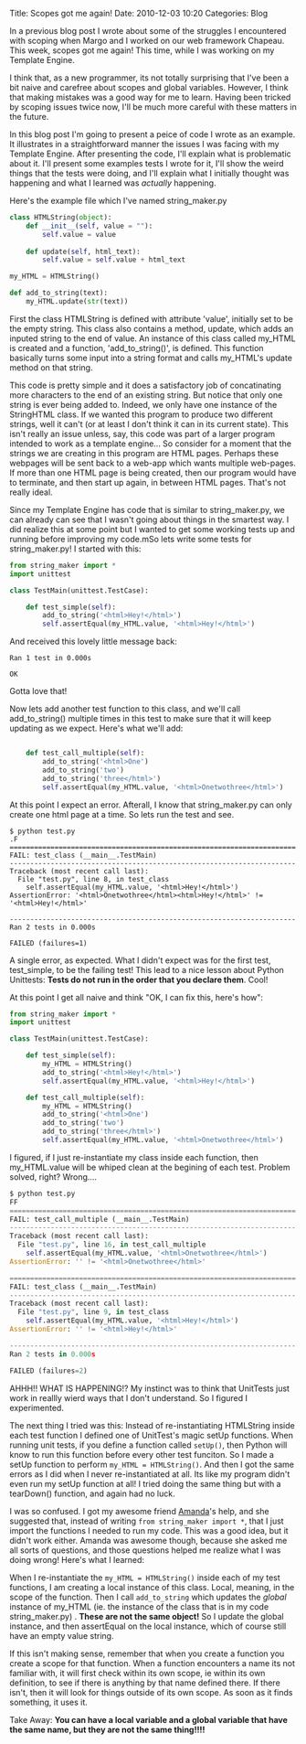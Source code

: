 Title: Scopes got me again!
Date: 2010-12-03 10:20
Categories: Blog

In a previous blog post I wrote about some of the struggles I encountered with scoping when Margo and I worked on our web framework Chapeau.  This week, scopes got me again!  This time, while I was working on my Template Engine. 

I think that, as a new programmer, its not totally surprising that I've been a bit naive and carefree about scopes and global variables.  However, I think that making mistakes was a good way for me to learn.  Having been tricked by scoping issues twice now, I'll be much more careful with these matters in the future.  

In this blog post I'm going to present a peice of code I wrote as an example.  It illustrates in a straightforward manner the issues I was facing with my Template Engine.  After presenting the code, I'll explain what is problematic about it. I'll present some examples tests I wrote for it, I'll show the weird things that the tests were doing, and I'll explain what I initially thought was happening and what I learned was *actually* happening. 

Here's the example file which I've named string_maker.py

```python
class HTMLString(object):
	def __init__(self, value = ""):
		self.value = value
		
	def update(self, html_text):
		self.value = self.value + html_text

my_HTML = HTMLString()

def add_to_string(text):
	my_HTML.update(str(text))
```
First the class HTMLString is defined with attribute 'value', initially set to be the empty string.  This class also contains a method, update, which adds an inputed string to the end of value.  An instance of this class called my_HTML is created and a function, 'add_to_string()', is defined.  This function basically turns some input into a string format and calls my_HTML's update method on that string. 

This code is pretty simple and it does a satisfactory job of concatinating more characters to the end of an existing string.  But notice that only one string is ever being added to.  Indeed, we only have one instance of the StringHTML class.  If we wanted this program to produce two different strings, well it can't (or at least I don't think it can in its current state).  This isn't really an issue unless, say, this code was part of a larger program intended to work as a template engine...  So consider for a moment that the strings we are creating in this program are HTML pages.  Perhaps these webpages will be sent back to a web-app which wants multiple web-pages.  If more than one HTML page is being created, then our program would have to terminate, and then start up again, in between HTML pages.  That's not really ideal.  

Since my Template Engine has code that is similar to string_maker.py, we can already can see that I wasn't going about things in the smartest way.  I did realize this at some point but I wanted to get some working tests up and running before improving my code.mSo lets write some tests for string_maker.py!  I started with this:

```python
from string_maker import *
import unittest 

class TestMain(unittest.TestCase):

	def test_simple(self):
		add_to_string('<html>Hey!</html>')
		self.assertEqual(my_HTML.value, '<html>Hey!</html>')

```

And received this lovely little message back:

```
Ran 1 test in 0.000s

OK

```

Gotta love that!

Now lets add another test function to this class, and we'll call add_to_string() multiple times in this test to make sure that it will keep updating as we expect.   Here's what we'll add:

```python

	def test_call_multiple(self):
		add_to_string('<html>One')
		add_to_string('two')
		add_to_string('three</html>')
		self.assertEqual(my_HTML.value, '<html>Onetwothree</html>')

```

At this point I expect an error.  Afterall, I know that string_maker.py can only create one html page at a time.  So lets run the test and see. 

```
$ python test.py
.F
======================================================================
FAIL: test_class (__main__.TestMain)
----------------------------------------------------------------------
Traceback (most recent call last):
  File "test.py", line 8, in test_class
    self.assertEqual(my_HTML.value, '<html>Hey!</html>')
AssertionError: '<html>Onetwothree</html><html>Hey!</html>' != '<html>Hey!</html>'

----------------------------------------------------------------------
Ran 2 tests in 0.000s

FAILED (failures=1)
```

A single error, as expected.  What I didn't expect was for the first test, test_simple, to be the failing test!  This lead to a nice lesson about Python Unittests: **Tests do not run in the order that you declare them**.  Cool! 

At this point I get all naive and think "OK, I can fix this, here's how":

```python
from string_maker import *
import unittest 

class TestMain(unittest.TestCase):

	def test_simple(self):
		my_HTML = HTMLString()
		add_to_string('<html>Hey!</html>')
		self.assertEqual(my_HTML.value, '<html>Hey!</html>')

	def test_call_multiple(self):
		my_HTML = HTMLString()
		add_to_string('<html>One')
		add_to_string('two')
		add_to_string('three</html>')
		self.assertEqual(my_HTML.value, '<html>Onetwothree</html>')

```
I figured, if I just re-instantiate my class inside each function, then my_HTML.value will be whiped clean at the begining of each test.  Problem solved, right?  Wrong....


```python
$ python test.py
FF
======================================================================
FAIL: test_call_multiple (__main__.TestMain)
----------------------------------------------------------------------
Traceback (most recent call last):
  File "test.py", line 16, in test_call_multiple
    self.assertEqual(my_HTML.value, '<html>Onetwothree</html>')
AssertionError: '' != '<html>Onetwothree</html>'

======================================================================
FAIL: test_class (__main__.TestMain)
----------------------------------------------------------------------
Traceback (most recent call last):
  File "test.py", line 9, in test_class
    self.assertEqual(my_HTML.value, '<html>Hey!</html>')
AssertionError: '' != '<html>Hey!</html>'

----------------------------------------------------------------------
Ran 2 tests in 0.000s

FAILED (failures=2)
```

AHHH!! WHAT IS HAPPENING!?  My instinct was to think that UnitTests just work in reallly wierd ways that I don't understand.  So I figured I experimented. 

The next thing I tried was this: Instead of re-instantiating HTMLString inside each test function I defined one of UnitTest's magic setUp functions.  When running unit tests, if you define a function called `setUp()`, then Python will know to run this function before every other test funciton.  So I made a setUp function to perform `my_HTML = HTMLString()`.  And then I got the same errors as I did when I never re-instantiated at all.  Its like my program didn't even run my setUp function at all!  I tried doing the same thing but with a tearDown() function, and again had no luck.  

I was so confused.  I got my awesome friend [Amanda][1]'s help, and she suggested that, instead of writing `from string_maker import *`, that I just import the functions I needed to run my code.  This was a good idea, but it didn't work either.  Amanda was awesome though, because she asked me all sorts of questions, and those questions helped me realize what I was doing wrong! Here's what I learned:

When I re-instantiate the `my_HTML = HTMLString()` inside each of my test functions, I am creating a local instance of this class.  Local, meaning, in the scope of the function.  Then I call `add_to_string` which updates the *global* instance of my_HTML (ie. the instance of the class that is in my code string_maker.py)
.  **These are not the same object!** So I update the global instance, and then assertEqual on the local instance, which of course still have an empty value string. 

If this isn't making sense, remember that when you create a function you create a scope for that function.  When a function encounters a name its not familiar with, it will first check within its own scope, ie within its own definition, to see if there is anything by that name defined there.  If there isn't, then it will look for things outside of its own scope. As soon as it finds something, it uses it.  

Take Away:  **You can have a local variable and a global variable that have the same name, but they are not the same thing!!!!** 

[1]: http://programmingforwitches.tumblr.com
